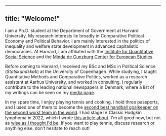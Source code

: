 
---
title: "Welcome!"
---

I am a Ph.D. student at the Department of Government at Harvard University. My research interests lie broadly in Comparative Political Economy and Political Behavior. I am mainly interested in the politics of inequality and welfare state development in advanced capitalistic democracies. At Harvard, I am affiliated with the <a href="https://www.iq.harvard.edu/">Institute for Quantitative Social Science</a> and the <a href="https://ces.fas.harvard.edu/">Minda de Gunzburg Center for European Studies</a>.</p>

Before coming to Harvard, I received my BSc and MSc in Political Science (<em>Statskundskab</em>) at the University of Copenhagen. While studying, I taught Quantitative Methods and Comparative Politics, worked as a research assistant at Aarhus University, and worked in consulting. I regularly contribute to the leading national newspapers in Denmark, where a list of my writings can be seen on my <a href="https://marchvidkjaer.github.io//media/">media page</a>.</p>

In my spare time, I enjoy playing tennis and cooking. I hold three passports, and I used one of them to become the <a href="https://en.wikipedia.org/wiki/2019_Men%27s_Junior_World_Handball_Championship">second best handball goalkeeper on the second worst team in the world</a>. I had stage IV Classic Hodgkin lymphoma in 2022, which I wrote <a href="https://www.berlingske.dk/kronikker/fremskridt-bliver-konkret-naar-man-faar-kraeft-som-22-aarig">this article about</a>. I'm all good now, but not as <a href="http://medandreord.dk/jeg-troede-at-jeg-ville-blive-klogere/">wise as I thought I'd be</a>. If you want to play tennis, discuss research or anything else, don’t hesitate to reach out!</p>